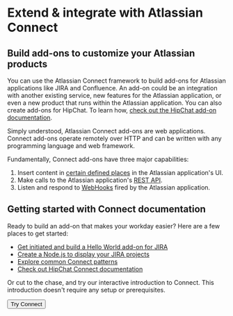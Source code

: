 <h1 class="index-heading">Extend & integrate with Atlassian Connect</h1>

<div class="index-video-container">
    <a href="//fast.wistia.net/embed/iframe/3e1auia2xi?popover=true" class="wistia-popover[height=540,playerColor=205081,width=960,helpers.overlay.css.backgroundColor=#000,helpers.overlay.opacity=1,padding=20]">
        <div class="inner video-thumbnail">
            <div class="playButton"></div>
        </div>
    </a>
<script charset="ISO-8859-1" src="//fast.wistia.com/assets/external/popover-v1.js"></script>
</div>


## Build add-ons to customize your Atlassian products
You can use the Atlassian Connect framework to build add-ons for Atlassian applications
 like JIRA and Confluence. An add-on could be an integration with another existing service, 
 new features for the Atlassian application, or even a new product that runs within the Atlassian application. 
 You can also create add-ons for HipChat. To learn how, <a href="https://www.hipchat.com/docs/apiv2/addons" 
 target="_blank">check out the HipChat add-on documentation</a>. 

Simply understood, Atlassian Connect add-ons are web applications. 
Connect add-ons operate remotely over HTTP and can be written with any programming
language and web framework.

Fundamentally, Connect add-ons have three major capabilities:

1. Insert content in [certain defined places](./modules/jira/index.html) in the Atlassian application's UI.
2. Make calls to the Atlassian application's [REST API](./rest-apis/product-api-browser.html).
3. Listen and respond to [WebHooks](./modules/jira/webhook.html) fired by the Atlassian application.

## Getting started with Connect documentation

Ready to build an add-on that makes your workday easier? Here are a few places to get started: 

* [Get initiated and build a Hello World add-on for JIRA](./guides/getting-started.html)  
* [Create a Node.js to display your JIRA projects](./guides/project-activity-tutorial.html)  
* [Explore common Connect patterns](./guides/connect-cookbook.html)  
* [Check out HipChat Connect documentation](https://www.hipchat.com/docs/apiv2)  

Or cut to the chase, and try our interactive introduction to Connect. This introduction doesn't require any setup or prerequisites.  


<div class="index-button">
    <a href="https://try.atlassianconnect.com/" target="_blank">
        <button class="primary-cta aui-button aui-button-primary">Try Connect</button>
    </a>
</div>





